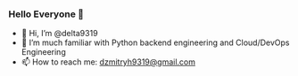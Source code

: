 ### Hello Everyone 👋

- 👋 Hi, I’m @delta9319
- 👀 I’m much familiar with Python backend engineering and Cloud/DevOps Engineering
- 📫 How to reach me: dzmitryh9319@gmail.com
